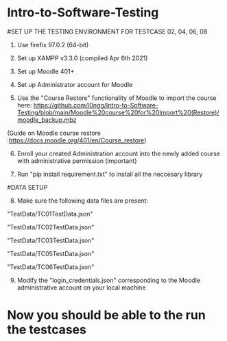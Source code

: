 # Intro-to-Software-Testing

#SET UP THE TESTING ENVIRONMENT FOR TESTCASE 02, 04, 06, 08

1. Use firefix 97.0.2 (64-bit)

2. Set up XAMPP v3.3.0 (compiled Apr 6th 2021)

3. Set up Moodle 401+

4. Set up Administrator account for Moodle

5. Use the "Course Restore" functionality of Moodle to import the course here: https://github.com/l0ngg/Intro-to-Software-Testing/blob/main/Moodle%20course%20for%20Import%20(Restore)/moodle_backup.mbz

(Guide on Moodle course restore :https://docs.moodle.org/401/en/Course_restore)

6. Enroll your created Administration account into the newly added course with administrative permission (important)

7. Run "pip install requirement.txt" to install all the neccesary library

#DATA SETUP

8. Make sure the following data files are present:

"TestData/TC01TestData.json"

"TestData/TC02TestData.json"

"TestData/TC03TestData.json"

"TestData/TC05TestData.json"

"TestData/TC06TestData.json"

9. Modify the "login_credentials.json" corresponding to the Moodle administrative account on your local machine

# Now you should be able to the run the testcases
